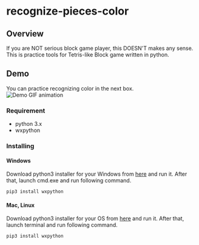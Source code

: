 # recognize-pieces-color

## Overview
If you are NOT serious block game player, this DOESN'T makes any sense.
This is practice tools for Tetris-like Block game written in python.

## Demo
You can practice recognizing color in the next box.   
![Demo GIF animation](https://github.com/k-rakko/recognize-pieces-color/media/demo.gif)    

### Requirement
- python 3.x
- wxpython

### Installing
#### Windows
Download python3 installer for your Windows from [here](https://www.python.org/downloads/) and run it.
After that, launch cmd.exe and run following command.

```
pip3 install wxpython
```

#### Mac, Linux
Download python3 installer for your OS from [here](https://www.python.org/downloads/) and run it.
After that, launch terminal and run following command.

```
pip3 install wxpython
```
